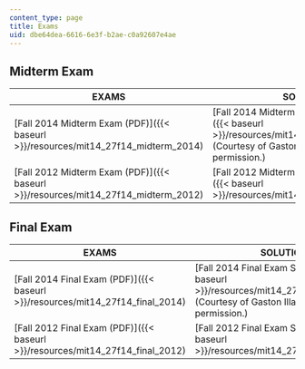 ```yaml
---
content_type: page
title: Exams
uid: dbe64dea-6616-6e3f-b2ae-c0a92607e4ae
---
```


Midterm Exam
------------

| EXAMS | SOLUTIONS |
| --- | --- |
| [Fall 2014 Midterm Exam (PDF)]({{< baseurl >}}/resources/mit14_27f14_midterm_2014) | [Fall 2014 Midterm Exam Solutions (PDF)]({{< baseurl >}}/resources/mit14_27f14_midtersol_2014) (Courtesy of Gaston Illanes. Used with permission.) |
| [Fall 2012 Midterm Exam (PDF)]({{< baseurl >}}/resources/mit14_27f14_midterm_2012) | [Fall 2012 Midterm Exam Solutions (PDF)]({{< baseurl >}}/resources/mit14_27f14_midtersol_2012) 

Final Exam
----------

| EXAMS | SOLUTIONS |
| --- | --- |
| [Fall 2014 Final Exam (PDF)]({{< baseurl >}}/resources/mit14_27f14_final_2014) | [Fall 2014 Final Exam Solutions (PDF)]({{< baseurl >}}/resources/mit14_27f14_finalsol_2014) (Courtesy of Gaston Illanes. Used with permission.) |
| [Fall 2012 Final Exam (PDF)]({{< baseurl >}}/resources/mit14_27f14_final_2012) | [Fall 2012 Final Exam Solutions (PDF)]({{< baseurl >}}/resources/mit14_27f14_finalsol_2012)